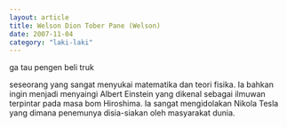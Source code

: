 ```yaml
---
layout: article
title: Welson Dion Tober Pane (Welson)
date: 2007-11-04
category: "laki-laki"
---
```

ga tau pengen beli truk
<!-- excerpt -->

seseorang yang sangat menyukai matematika dan teori fisika. Ia bahkan ingin menjadi menyaingi Albert Einstein yang dikenal sebagai ilmuwan terpintar pada masa bom Hiroshima. Ia sangat mengidolakan Nikola Tesla yang dimana penemunya disia-siakan oleh masyarakat dunia.
